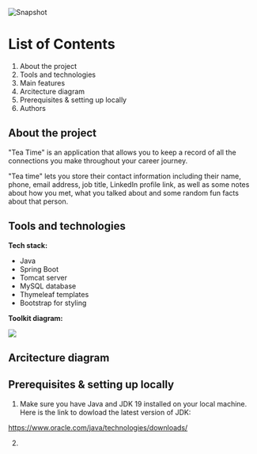 ![Snapshot](https://res.cloudinary.com/dfyitssyo/image/upload/v1677615984/Strategio/photo_2023-02-28_15-25-55_kbywc0.jpg)
# List of Contents
1. About the project
2. Tools and technologies
3. Main features
4. Arcitecture diagram
5. Prerequisites & setting up locally
6. Authors

## About the project
"Tea Time" is an application that allows you to keep a record of all the connections you make throughout your career journey. 

"Tea time" lets you store their contact information including their name, phone, email address, job title, LinkedIn profile link, as well as some notes about how you met, what you talked about and some random fun facts about that person.

## Tools and technologies

**Tech stack:**

- Java
- Spring Boot
- Tomcat server
- MySQL database
- Thymeleaf templates
- Bootstrap for styling

**Toolkit diagram:**

![](https://res.cloudinary.com/dfyitssyo/image/upload/v1677617630/Strategio/RBsolutionDiagram_h9xol8.png)

## Arcitecture diagram

## Prerequisites & setting up locally
1. Make sure you have Java and JDK 19 installed on your local machine. Here is the link to dowload the latest version of JDK: 

https://www.oracle.com/java/technologies/downloads/

2. 



